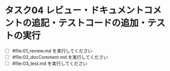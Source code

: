 # タスク04 レビュー・ドキュメントコメントの追記・テストコードの追加・テストの実行

- [ ] #file:01_review.md を実行してください
- [ ] #file:02_docComment.md を実行してください
- [ ] #file:03_test.md を実行してください